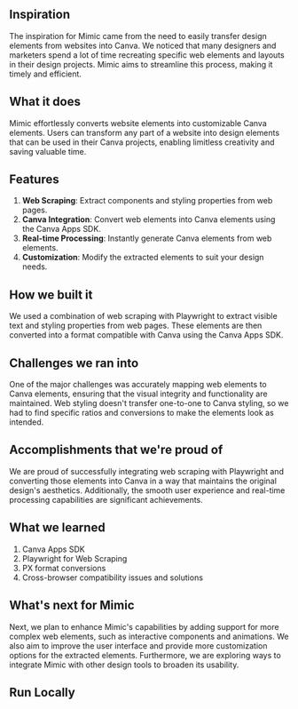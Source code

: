 ## Inspiration

The inspiration for Mimic came from the need to easily transfer design elements from websites into Canva. We noticed that many designers and marketers spend a lot of time recreating specific web elements and layouts in their design projects. Mimic aims to streamline this process, making it timely and efficient.

## What it does

Mimic effortlessly converts website elements into customizable Canva elements. Users can transform any part of a website into design elements that can be used in their Canva projects, enabling limitless creativity and saving valuable time.

## Features

1. **Web Scraping**: Extract components and styling properties from web pages.
2. **Canva Integration**: Convert web elements into Canva elements using the Canva Apps SDK.
3. **Real-time Processing**: Instantly generate Canva elements from web elements.
4. **Customization**: Modify the extracted elements to suit your design needs.

## How we built it

We used a combination of web scraping with Playwright to extract visible text and styling properties from web pages. These elements are then converted into a format compatible with Canva using the Canva Apps SDK.

## Challenges we ran into

One of the major challenges was accurately mapping web elements to Canva elements, ensuring that the visual integrity and functionality are maintained. Web styling doesn't transfer one-to-one to Canva styling, so we had to find specific ratios and conversions to make the elements look as intended.

## Accomplishments that we're proud of

We are proud of successfully integrating web scraping with Playwright and converting those elements into Canva in a way that maintains the original design's aesthetics. Additionally, the smooth user experience and real-time processing capabilities are significant achievements.

## What we learned

1. Canva Apps SDK
2. Playwright for Web Scraping
3. PX format conversions
4. Cross-browser compatibility issues and solutions

## What's next for Mimic

Next, we plan to enhance Mimic's capabilities by adding support for more complex web elements, such as interactive components and animations. We also aim to improve the user interface and provide more customization options for the extracted elements. Furthermore, we are exploring ways to integrate Mimic with other design tools to broaden its usability.

## Run Locally

